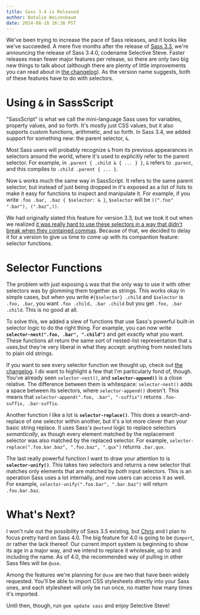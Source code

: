 ```yaml
---
title: Sass 3.4 is Released
author: Natalie Weizenbaum
date: 2014-08-18 16:38 PST
---
```


We've been trying to increase the pace of Sass releases, and it looks like we've succeeded. A mere five months after the release of [Sass 3.3](/blog/sass-33-is-released), we're announcing the release of Sass 3.4.0, codename Selective Steve. Faster releases mean fewer major features per release, so there are only two big new things to talk about (although there are plenty of little improvements you can read about in [the changelog](/documentation/file.SASS_CHANGELOG.html)). As the version name suggests, both of these features have to do with selectors.

# Using `&` in SassScript

"SassScript" is what we call the mini-language Sass uses for variables, property values, and so forth. It's mostly just CSS values, but it also supports custom functions, arithmetic, and so forth. In Sass 3.4, we added support for something new: the parent selector, `&`.

Most Sass users will probably recognize `&` from its previous appearances in selectors around the world, where it's used to explicitly refer to the parent selector. For example, in `.parent { .child & { ... } }`, `&` refers to `.parent`, and this compiles to `.child .parent { ... }`.

Now `&` works much the same way in SassScript. It refers to the same parent selector, but instead of just being dropped in it's exposed as a list of lists to make it easy for functions to inspect and manipulate it. For example, if you write `.foo .bar, .baz { $selector: & }`, `$selector` will be `((".foo" ".bar"), (".baz",))`.

We had originally slated this feature for version 3.3, but we took it out when we realized [it was really hard to use these selectors in a way that didn't break when they contained commas](/blog/a-change-in-plans-for-sass-33). Because of that, we decided to delay it for a version to give us time to come up with its compantion feature: selector functions.

# Selector Functions

The problem with just exposing `&` was that the only way to use it with other selectors was by glomming them together as strings. This works okay in simple cases, but when you write `#{$selector} .child` and `$selector` is `.foo, .bar`, you want `.foo .child, .bar .child` but you get `.foo, .bar .child`. This is no good at all.

To solve this, we added a slew of functions that use Sass's powerful built-in selector logic to do the right thing. For example, you can now write **`selector-nest(".foo, .bar", ".child")`** and get exactly what you want. These functions all return the same sort of nested-list representation that `&` uses,but they're very liberal in what they accept: anything from nested lists to plain old strings.

If you want to see every selector function we thought up, check out [the changelog](/documentation/file.SASS_CHANGELOG.html). I do want to highlight a few that I'm particularly fond of, though. You've already seen `selector-nest()`, and **`selector-append()`** is a close relative. The difference between them is whitespace: `selector-nest()` adds a space between its selectors, where `selector-append()` doesn't. This means that `selector-append(".foo, .bar", "-suffix")` returns `.foo-suffix, .bar-suffix`.

Another function I like a lot is **`selector-replace()`**. This does a search-and-replace of one selector within another, but it's a lot more clever than your basic string replace. It uses Sass's `@extend` logic to replace selectors *semantically*, as though every element matched by the replacement selector was also matched by the replaced selector. For example, `selector-replace(".foo.bar.baz", ".foo.baz", ".qux")` returns `.bar.qux`.

The last really powerful function I want to draw your attention to is **`selector-unify()`**. This takes two selectors and returns a new selector that matches only elements that are matched by *both* input selectors. This is an operation Sass uses a lot internally, and now users can access it as well. For example, `selector-unify(".foo.bar", ".bar.baz")` will return `.foo.bar.baz`.

# What's Next?

I won't rule out the possibility of Sass 3.5 existing, but [Chris](https://twitter.com/chriseppstein) and I plan to focus pretty hard on Sass 4.0. The big feature for 4.0 is going to be `@import`, or rather the lack thereof. Our current import system is beginning to show its age in a major way, and we intend to replace it wholesale, up to and including the name. As of 4.0, the recommended way of pulling in other Sass files will be `@use`.

Among the features we're planning for `@use` are two that have been widely requested. You'll be able to import CSS stylesheets directly into your Sass ones, and each stylesheet will only be run once, no matter how many times it's imported.

Until then, though, run `gem update sass` and enjoy Selective Steve!
